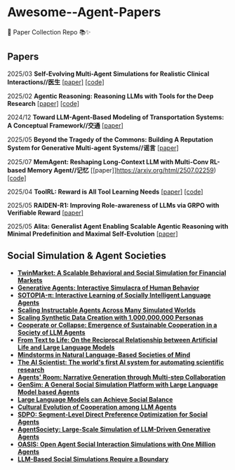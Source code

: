 # Awesome--Agent-Papers

📅  Paper Collection Repo  📚✨



## Papers

2025/03 **Self-Evolving Multi-Agent Simulations for Realistic Clinical Interactions//医生** [[paper]](https://arxiv.org/html/2503.22678) [[code]](https://github.com/MAXNORM8650/MedAgentSim)
        
2025/02 **Agentic Reasoning: Reasoning LLMs with Tools for the Deep Research** [[paper]](https://arxiv.org/pdf/2502.04644) [[code]](https://github.com/theworldofagents/Agentic-Reasoning)

2024/12 **Toward LLM-Agent-Based Modeling of Transportation Systems: A Conceptual Framework//交通** [[paper]](https://arxiv.org/html/2412.06681)

2025/05 **Beyond the Tragedy of the Commons: Building A Reputation System for Generative Multi-agent Systems//谣言** [[paper]](https://arxiv.org/html/2505.05029)

2025/07 **MemAgent: Reshaping Long-Context LLM with Multi-Conv RL-based Memory Agent//记忆** [[paper]]https://arxiv.org/html/2507.02259) [[code]](https://memagent-sialab.github.io/)

2025/04 **ToolRL: Reward is All Tool Learning Needs** [[paper]](https://arxiv.org/pdf/2504.13958) [[code]](https://github.com/qiancheng0/ToolRL)

2025/05 **RAIDEN-R1: Improving Role-awareness of LLMs via GRPO with Verifiable Reward** [[paper]](https://arxiv.org/pdf/2505.10218)

2025/05 **Alita: Generalist Agent Enabling Scalable Agentic Reasoning with Minimal Predefinition and Maximal Self-Evolution** [[paper]](https://arxiv.org/abs/2505.20286)


## Social Simulation & Agent Societies

- **[TwinMarket: A Scalable Behavioral and Social Simulation for Financial Markets](https://arxiv.org/abs/2502.01506)**
- **[Generative Agents: Interactive Simulacra of Human Behavior](https://arxiv.org/abs/2304.03442)**
- **[SOTOPIA-π: Interactive Learning of Socially Intelligent Language Agents](https://arxiv.org/pdf/2403.08715.pdf)**
- **[Scaling Instructable Agents Across Many Simulated Worlds](https://huggingface.co/papers/2404.10179)**
- **[Scaling Synthetic Data Creation with 1,000,000,000 Personas](https://huggingface.co/papers/2406.20094)**
- **[Cooperate or Collapse: Emergence of Sustainable Cooperation in a Society of LLM Agents](https://arxiv.org/abs/2404.16698)**
- **[From Text to Life: On the Reciprocal Relationship between Artificial Life and Large Language Models](https://arxiv.org/abs/2407.09502)**
- **[Mindstorms in Natural Language-Based Societies of Mind](https://arxiv.org/abs/2305.17066)**
- **[The AI Scientist: The world's first AI system for automating scientific research](https://arxiv.org/abs/2408.06292)**
- **[Agents' Room: Narrative Generation through Multi-step Collaboration](https://arxiv.org/pdf/2410.02603)**
- **[GenSim: A General Social Simulation Platform with Large Language Model based Agents](https://arxiv.org/pdf/2410.04360)**
- **[Large Language Models can Achieve Social Balance](https://arxiv.org/pdf/2410.04054)**
- **[Cultural Evolution of Cooperation among LLM Agents](https://arxiv.org/pdf/2412.10270)**
- **[SDPO: Segment-Level Direct Preference Optimization for Social Agents](https://arxiv.org/abs/2501.01821)**
- **[AgentSociety: Large-Scale Simulation of LLM-Driven Generative Agents](https://arxiv.org/abs/2502.08691v1)**
- **[OASIS: Open Agent Social Interaction Simulations with One Million Agents](https://arxiv.org/abs/2411.11581)**
- **[LLM-Based Social Simulations Require a Boundary](https://arxiv.org/pdf/2506.19806)**
